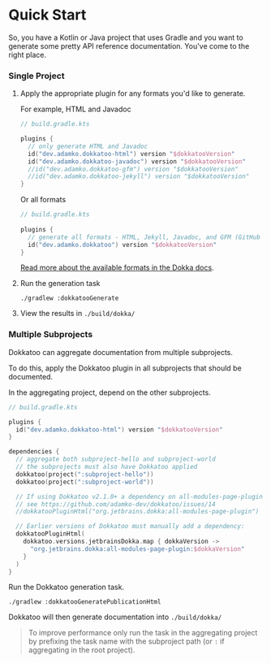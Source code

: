 # Quick Start

So, you have a Kotlin or Java project that uses Gradle and you want to generate some pretty
API reference documentation. You've come to the right place.

### Single Project

1. Apply the appropriate plugin for any formats you'd like to generate.

   For example, HTML and Javadoc
   ```kotlin
   // build.gradle.kts
   
   plugins {
     // only generate HTML and Javadoc
     id("dev.adamko.dokkatoo-html") version "$dokkatooVersion"
     id("dev.adamko.dokkatoo-javadoc") version "$dokkatooVersion"
     //id("dev.adamko.dokkatoo-gfm") version "$dokkatooVersion"
     //id("dev.adamko.dokkatoo-jekyll") version "$dokkatooVersion"
   }
   ```
   Or all formats

   ```kotlin
   // build.gradle.kts
  
   plugins {
     // generate all formats - HTML, Jekyll, Javadoc, and GFM (GitHub Flavoured Markdown)
     id("dev.adamko.dokkatoo") version "$dokkatooVersion"
   }
   ```
   [Read more about the available formats in the Dokka docs](https://github.com/Kotlin/dokka#output-formats).

2. Run the generation task

   ```shell
   ./gradlew :dokkatooGenerate
   ```

3. View the results in `./build/dokka/`

### Multiple Subprojects

Dokkatoo can aggregate documentation from multiple subprojects.

To do this, apply the Dokkatoo plugin in all subprojects that should be documented.

In the aggregating project, depend on the other subprojects.

```kotlin
// build.gradle.kts

plugins {
  id("dev.adamko.dokkatoo-html") version "$dokkatooVersion"
}

dependencies {
  // aggregate both subproject-hello and subproject-world
  // the subprojects must also have Dokkatoo applied
  dokkatoo(project(":subproject-hello"))
  dokkatoo(project(":subproject-world"))

  // If using Dokkatoo v2.1.0+ a dependency on all-modules-page-plugin is no longer required,
  // see https://github.com/adamko-dev/dokkatoo/issues/14
  //dokkatooPluginHtml("org.jetbrains.dokka:all-modules-page-plugin") 

  // Earlier versions of Dokkatoo must manually add a dependency:
  dokkatooPluginHtml(
    dokkatoo.versions.jetbrainsDokka.map { dokkaVersion ->
      "org.jetbrains.dokka:all-modules-page-plugin:$dokkaVersion"
    }
  )
}
```

Run the Dokkatoo generation task.

```shell
./gradlew :dokkatooGeneratePublicationHtml
```

Dokkatoo will then generate documentation into `./build/dokka/`

> To improve performance only run the task in the aggregating project by prefixing the task name
> with the subproject path (or `:` if aggregating in the root project).
